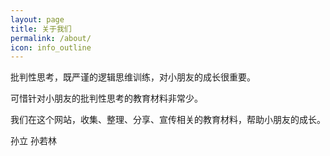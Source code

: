 ```yaml
---
layout: page
title: 关于我们
permalink: /about/
icon: info_outline
---
```


批判性思考，既严谨的逻辑思维训练，对小朋友的成长很重要。


可惜针对小朋友的批判性思考的教育材料非常少。


我们在这个网站，收集、整理、分享、宣传相关的教育材料，帮助小朋友的成长。


孙立
孙若林
